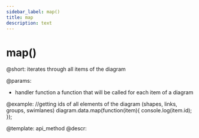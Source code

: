 ```yaml
---
sidebar_label: map()
title: map
description: text
---
```


# map()

@short: iterates through all items of the diagram

@params:
- handler			function		a function that will be called for each item of a diagram

@example:
//getting ids of all elements of the diagram (shapes, links, groups, swimlanes)
diagram.data.map(function(item){
    console.log(item.id);
});


@template: api_method
@descr: